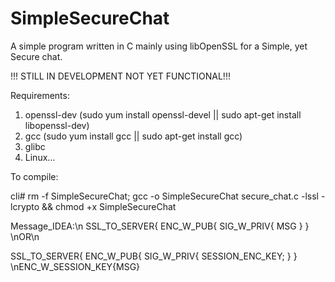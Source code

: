 # SimpleSecureChat
A simple program written in C mainly using libOpenSSL for a Simple, yet Secure chat.

!!! STILL IN DEVELOPMENT NOT YET FUNCTIONAL!!!

Requirements:
1. openssl-dev (sudo yum install openssl-devel || sudo apt-get install libopenssl-dev) 
2. gcc (sudo yum install gcc || sudo apt-get install gcc)
3. glibc
4. Linux... 


To compile:

cli# rm -f SimpleSecureChat; gcc -o SimpleSecureChat secure_chat.c -lssl -lcrypto && chmod +x SimpleSecureChat

Message_IDEA:\n
SSL_TO_SERVER{
    ENC_W_PUB{
        SIG_W_PRIV{
             MSG
         }
    }
\nOR\n

SSL_TO_SERVER{
    ENC_W_PUB{
        SIG_W_PRIV{
             SESSION_ENC_KEY;
         }
    }
   \nENC_W_SESSION_KEY{MSG}
